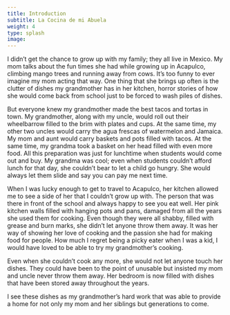 ```yaml
---
title: Introduction
subtitle: La Cocina de mi Abuela
weight: 4
type: splash
image:
---
```

I didn’t get the chance to grow up with my family; they all live in Mexico. My mom talks about the fun times she had while growing up in Acapulco, climbing mango trees and running away from cows. It’s too funny to ever imagine my mom acting that way. One thing that she brings up often is the clutter of dishes my grandmother has in her kitchen, horror stories of how she would come back from school just to be forced to wash piles of dishes.  

But everyone knew my grandmother made the best tacos and tortas in town. My grandmother, along with my uncle, would roll out their wheelbarrow filled to the brim with plates and cups. At the same time, my other two uncles would carry the agua frescas of watermelon and Jamaica. My mom and aunt would carry baskets and pots filled with tacos. At the same time, my grandma took a basket on her head filled with even more food. All this preparation was just for lunchtime when students would come out and buy. My grandma was cool; even when students couldn’t afford lunch for that day, she couldn’t bear to let a child go hungry. She would always let them slide and say you can pay me next time.

When I was lucky enough to get to travel to Acapulco, her kitchen allowed me to see a side of her that I couldn’t grow up with. The person that was there in front of the school and always happy to see you eat well. Her pink kitchen walls filled with hanging pots and pans, damaged from all the years she used them for cooking. Even though they were all shabby, filled with grease and burn marks, she didn’t let anyone throw them away. It was her way of showing her love of cooking and the passion she had for making food for people. How much I regret being a picky eater when I was a kid, I would have loved to be able to try my grandmother’s cooking.

Even when she couldn’t cook any more, she would not let anyone touch her dishes. They could have been to the point of unusable but insisted my mom and uncle never throw them away. Her bedroom is now filled with dishes that have been stored away throughout the years.

I see these dishes as my grandmother’s hard work that was able to provide a home for not only my mom and her siblings but generations to come.
